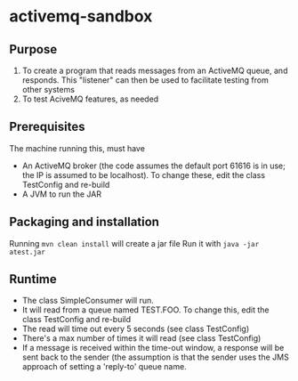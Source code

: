 # activemq-sandbox

## Purpose

1. To create a program that reads messages from an ActiveMQ queue, and responds. This "listener" can then be used to facilitate testing from other systems
2. To test AciveMQ features, as needed

## Prerequisites

The machine running this, must have
* An ActiveMQ broker (the code assumes the default port 61616 is in use; the IP is assumed to be localhost). To change these, edit the class TestConfig and re-build
* A JVM to run the JAR

## Packaging and installation

Running `mvn clean install` will create a jar file
Run it with `java -jar atest.jar`

## Runtime

* The class SimpleConsumer will run. 
* It will read from a queue named TEST.FOO. To change this, edit the class TestConfig and re-build
* The read will time out every 5 seconds (see class TestConfig)
* There's a max number of times it will read (see class TestConfig)
* If a message is received within the time-out window, a response will be sent back to the sender (the assumption is that the sender uses the JMS approach of setting a 'reply-to' queue name.

